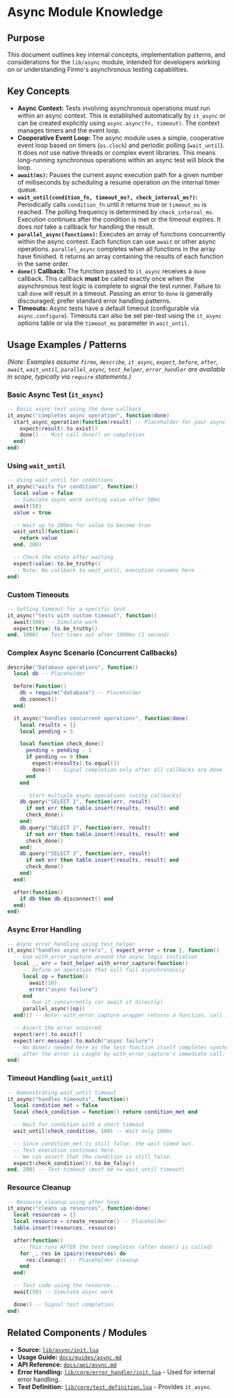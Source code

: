 # Async Module Knowledge

## Purpose

This document outlines key internal concepts, implementation patterns, and considerations for the `lib/async` module, intended for developers working on or understanding Firmo's asynchronous testing capabilities.

## Key Concepts

-   **Async Context:** Tests involving asynchronous operations must run within an async context. This is established automatically by `it_async` or can be created explicitly using `async.async(fn, timeout)`. The context manages timers and the event loop.
-   **Cooperative Event Loop:** The async module uses a simple, cooperative event loop based on timers (`os.clock`) and periodic polling (`wait_until`). It does *not* use native threads or complex event libraries. This means long-running synchronous operations within an async test will block the loop.
-   **`await(ms)`:** Pauses the current async execution path for a given number of milliseconds by scheduling a resume operation on the internal timer queue.
-   **`wait_until(condition_fn, timeout_ms?, check_interval_ms?)`:** Periodically calls `condition_fn` until it returns true or `timeout_ms` is reached. The polling frequency is determined by `check_interval_ms`. Execution continues after the condition is met or the timeout expires. It does *not* take a callback for handling the result.
-   **`parallel_async(functions)`:** Executes an array of functions concurrently within the async context. Each function can use `await` or other async operations. `parallel_async` completes when all functions in the array have finished. It returns an array containing the results of each function in the same order.
-   **`done()` Callback:** The function passed to `it_async` receives a `done` callback. This callback **must** be called exactly once when the asynchronous test logic is complete to signal the test runner. Failure to call `done` will result in a timeout. Passing an error to `done` is generally discouraged; prefer standard error handling patterns.
-   **Timeouts:** Async tests have a default timeout (configurable via `async.configure`). Timeouts can also be set per-test using the `it_async` options table or via the `timeout_ms` parameter in `wait_until`.

## Usage Examples / Patterns

*(Note: Examples assume `firmo`, `describe`, `it_async`, `expect`, `before`, `after`, `await`, `wait_until`, `parallel_async`, `test_helper`, `error_handler` are available in scope, typically via `require` statements.)*

### Basic Async Test (`it_async`)

```lua
-- Basic async test using the done callback
it_async("completes async operation", function(done)
  start_async_operation(function(result) -- Placeholder for your async func
    expect(result).to.exist()
    done() -- Must call done() on completion
  end)
end)
```

### Using `wait_until`

```lua
-- Using wait_until for conditions
it_async("waits for condition", function()
  local value = false
  -- Simulate async work setting value after 50ms
  await(50)
  value = true

  -- Wait up to 200ms for value to become true
  wait_until(function()
    return value
  end, 200)

  -- Check the state after waiting
  expect(value).to.be_truthy()
  -- Note: No callback to wait_until, execution resumes here
end)
```

### Custom Timeouts

```lua
-- Setting timeout for a specific test
it_async("tests with custom timeout", function()
  await(500) -- Simulate work
  expect(true).to.be_truthy()
end, 1000) -- Test times out after 1000ms (1 second)
```

### Complex Async Scenario (Concurrent Callbacks)

```lua
describe("Database operations", function()
  local db -- Placeholder

  before(function()
    db = require("database") -- Placeholder
    db.connect()
  end)

  it_async("handles concurrent operations", function(done)
    local results = {}
    local pending = 3

    local function check_done()
      pending = pending - 1
      if pending == 0 then
        expect(#results).to.equal(3)
        done() -- Signal completion only after all callbacks are done
      end
    end

    -- Start multiple async operations (using callbacks)
    db.query("SELECT 1", function(err, result)
      if not err then table.insert(results, result) end
      check_done()
    end)
    db.query("SELECT 2", function(err, result)
      if not err then table.insert(results, result) end
      check_done()
    end)
    db.query("SELECT 3", function(err, result)
      if not err then table.insert(results, result) end
      check_done()
    end)
  end)

  after(function()
    if db then db.disconnect() end
  end)
end)
```

### Async Error Handling

```lua
-- Async error handling using test_helper
it_async("handles async errors", { expect_error = true }, function()
  -- Use with_error_capture around the async logic initiation
  local _, err = test_helper.with_error_capture(function()
     -- Define an operation that will fail asynchronously
     local op = function()
       await(10)
       error("async failure")
     end
     -- Run it concurrently (or await it directly)
     parallel_async({op})
  end)() -- Note: with_error_capture wrapper returns a function, call it immediately

  -- Assert the error occurred
  expect(err).to.exist()
  expect(err.message).to.match("async failure")
  -- No done() needed here as the test function itself completes synchronously
  -- after the error is caught by with_error_capture's immediate call.
end)
```

### Timeout Handling (`wait_until`)

```lua
-- Demonstrating wait_until timeout
it_async("handles timeouts", function()
  local condition_met = false
  local check_condition = function() return condition_met end

  -- Wait for condition with a short timeout
  wait_until(check_condition, 100) -- Wait only 100ms

  -- Since condition_met is still false, the wait timed out.
  -- Test execution continues here.
  -- We can assert that the condition is still false.
  expect(check_condition()).to.be_falsy()
end, 200) -- Test timeout (must be >= wait_until timeout)
```

### Resource Cleanup

```lua
-- Resource cleanup using after hook
it_async("cleans up resources", function(done)
  local resources = {}
  local resource = create_resource() -- Placeholder
  table.insert(resources, resource)

  after(function()
    -- This runs AFTER the test completes (after done() is called)
    for _, res in ipairs(resources) do
      res:cleanup() -- Placeholder cleanup
    end
  end)

  -- Test code using the resource...
  await(50) -- Simulate async work

  done() -- Signal test completion
end)
```

## Related Components / Modules

-   **Source:** [`lib/async/init.lua`](init.lua)
-   **Usage Guide:** [`docs/guides/async.md`](../../docs/guides/async.md)
-   **API Reference:** [`docs/api/async.md`](../../docs/api/async.md)
-   **Error Handling:** [`lib/core/error_handler/init.lua`](../core/error_handler/init.lua) - Used for internal error handling.
-   **Test Definition:** [`lib/core/test_definition.lua`](../core/test_definition.lua) - Provides `it_async`.
